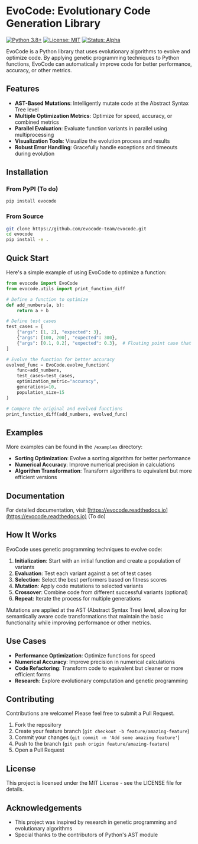 # EvoCode: Evolutionary Code Generation Library

[![Python 3.8+](https://img.shields.io/badge/python-3.8+-blue.svg)](https://www.python.org/downloads/)
[![License: MIT](https://img.shields.io/badge/License-MIT-yellow.svg)](https://opensource.org/licenses/MIT)
[![Status: Alpha](https://img.shields.io/badge/Status-Alpha-red.svg)]()

EvoCode is a Python library that uses evolutionary algorithms to evolve and optimize code. By applying genetic programming techniques to Python functions, EvoCode can automatically improve code for better performance, accuracy, or other metrics.

## Features

- **AST-Based Mutations**: Intelligently mutate code at the Abstract Syntax Tree level
- **Multiple Optimization Metrics**: Optimize for speed, accuracy, or combined metrics
- **Parallel Evaluation**: Evaluate function variants in parallel using multiprocessing
- **Visualization Tools**: Visualize the evolution process and results
- **Robust Error Handling**: Gracefully handle exceptions and timeouts during evolution

## Installation

### From PyPI (To do)

```bash
pip install evocode
```

### From Source

```bash
git clone https://github.com/evocode-team/evocode.git
cd evocode
pip install -e .
```

## Quick Start

Here's a simple example of using EvoCode to optimize a function:

```python
from evocode import EvoCode
from evocode.utils import print_function_diff

# Define a function to optimize
def add_numbers(a, b):
    return a + b

# Define test cases
test_cases = [
    {"args": [1, 2], "expected": 3},
    {"args": [100, 200], "expected": 300},
    {"args": [0.1, 0.2], "expected": 0.3},  # Floating point case that might be improved
]

# Evolve the function for better accuracy
evolved_func = EvoCode.evolve_function(
    func=add_numbers,
    test_cases=test_cases,
    optimization_metric="accuracy",
    generations=10,
    population_size=15
)

# Compare the original and evolved functions
print_function_diff(add_numbers, evolved_func)
```

## Examples

More examples can be found in the `/examples` directory:

- **Sorting Optimization**: Evolve a sorting algorithm for better performance
- **Numerical Accuracy**: Improve numerical precision in calculations
- **Algorithm Transformation**: Transform algorithms to equivalent but more efficient versions

## Documentation

For detailed documentation, visit [https://evocode.readthedocs.io](https://evocode.readthedocs.io) (To do)

## How It Works

EvoCode uses genetic programming techniques to evolve code:

1. **Initialization**: Start with an initial function and create a population of variants
2. **Evaluation**: Test each variant against a set of test cases
3. **Selection**: Select the best performers based on fitness scores
4. **Mutation**: Apply code mutations to selected variants
5. **Crossover**: Combine code from different successful variants (optional)
6. **Repeat**: Iterate the process for multiple generations

Mutations are applied at the AST (Abstract Syntax Tree) level, allowing for semantically aware code transformations that maintain the basic functionality while improving performance or other metrics.

## Use Cases

- **Performance Optimization**: Optimize functions for speed
- **Numerical Accuracy**: Improve precision in numerical calculations
- **Code Refactoring**: Transform code to equivalent but cleaner or more efficient forms
- **Research**: Explore evolutionary computation and genetic programming

## Contributing

Contributions are welcome! Please feel free to submit a Pull Request.

1. Fork the repository
2. Create your feature branch (`git checkout -b feature/amazing-feature`)
3. Commit your changes (`git commit -m 'Add some amazing feature'`)
4. Push to the branch (`git push origin feature/amazing-feature`)
5. Open a Pull Request

## License

This project is licensed under the MIT License - see the LICENSE file for details.

## Acknowledgements

- This project was inspired by research in genetic programming and evolutionary algorithms
- Special thanks to the contributors of Python's AST module 
